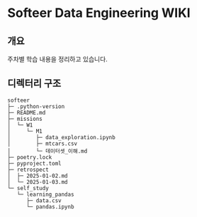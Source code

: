 # Softeer Data Engineering WIKI

## 개요

주차별 학습 내용을 정리하고 있습니다.

## 디렉터리 구조

```
softeer
├─ .python-version
├─ README.md
├─ missions
│  └─ W1
│     └─ M1
│        ├─ data_exploration.ipynb
│        ├─ mtcars.csv
│        └─ 데이터셋_이해.md
├─ poetry.lock
├─ pyproject.toml
├─ retrospect
│  ├─ 2025-01-02.md
│  └─ 2025-01-03.md
└─ self_study
   └─ learning_pandas
      ├─ data.csv
      └─ pandas.ipynb

```